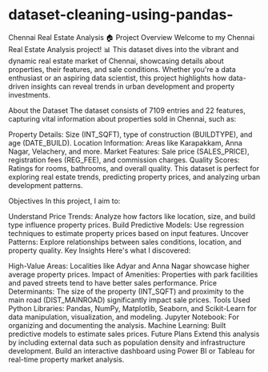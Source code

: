 # dataset-cleaning-using-pandas-

Chennai Real Estate Analysis 🏠
Project Overview
Welcome to my Chennai Real Estate Analysis project! 📊 This dataset dives into the vibrant and dynamic real estate market of Chennai, showcasing details about properties, their features, and sale conditions. Whether you're a data enthusiast or an aspiring data scientist, this project highlights how data-driven insights can reveal trends in urban development and property investments.

About the Dataset
The dataset consists of 7109 entries and 22 features, capturing vital information about properties sold in Chennai, such as:

Property Details: Size (INT_SQFT), type of construction (BUILDTYPE), and age (DATE_BUILD).
Location Information: Areas like Karapakkam, Anna Nagar, Velachery, and more.
Market Features: Sale price (SALES_PRICE), registration fees (REG_FEE), and commission charges.
Quality Scores: Ratings for rooms, bathrooms, and overall quality.
This dataset is perfect for exploring real estate trends, predicting property prices, and analyzing urban development patterns.

Objectives
In this project, I aim to:

Understand Price Trends: Analyze how factors like location, size, and build type influence property prices.
Build Predictive Models: Use regression techniques to estimate property prices based on input features.
Uncover Patterns: Explore relationships between sales conditions, location, and property quality.
Key Insights
Here's what I discovered:

High-Value Areas: Localities like Adyar and Anna Nagar showcase higher average property prices.
Impact of Amenities: Properties with park facilities and paved streets tend to have better sales performance.
Price Determinants: The size of the property (INT_SQFT) and proximity to the main road (DIST_MAINROAD) significantly impact sale prices.
Tools Used
Python Libraries: Pandas, NumPy, Matplotlib, Seaborn, and Scikit-Learn for data manipulation, visualization, and modeling.
Jupyter Notebook: For organizing and documenting the analysis.
Machine Learning: Built predictive models to estimate sales prices.
Future Plans
Extend this analysis by including external data such as population density and infrastructure development.
Build an interactive dashboard using Power BI or Tableau for real-time property market analysis.
